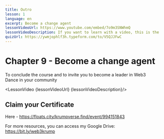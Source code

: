 ```yaml
---
title: Outro
lesson: 1
language: en
excerpt: Become a change agent
lessonVideoUrl: https://www.youtube.com/embed/7o9m3SNWhmQ 
lessonVideoDescription: If you want to learn with a video, this is the way to do it.
quizUrl: https://ywmjophlf3h.typeform.com/to/V5QJJFwC
---
```


<script>
  import LessonVideo from '$lib/components/atoms/LessonVideo.svelte';   
</script>

# Chapter 9 - Become a change agent

To conclude the course and to invite you to become a leader in Web3 Dance in your community

<LessonVideo {lessonVideoUrl} {lessonVideoDescription}/>

## Claim your Certificate

Here - https://floats.city/krumpverse.find/event/994151843

For more resources, you can access my Google Drive:
https://bit.ly/web3krump